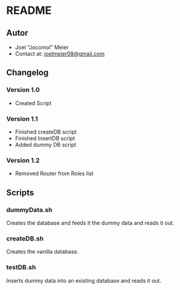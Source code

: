 # README
## Autor
- Joel "Jocomol" Meier
- Contact at: joelmeier08@gmail.com

## Changelog
### Version 1.0
- Created Script

### Version 1.1
- Finished createDB script
- Finished InsertDB script
- Added dummy DB script

### Version 1.2
- Removed Router from Roles list

## Scripts

### dummyData.sh
Creates the database and feeds it the dummy data and reads it out.

### createDB.sh
Creates the vanilla database.

### testDB.sh
Inserts dummy data into an existing database and reads it out.
